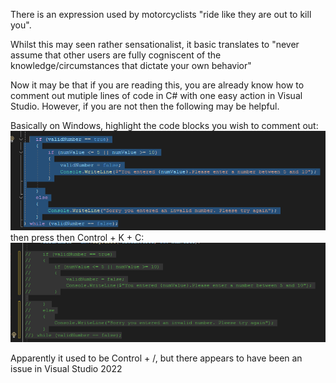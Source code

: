 There is an expression used by motorcyclists "ride like they are out to kill you".<br>
<p>Whilst this may seen rather sensationalist, it basic translates to "never assume that other users are fully cogniscent of the knowledge/circumstances that dictate your own behavior"<br>
<p>Now it may be that if you are reading this, you are already know how to comment out mutiple lines of code in C# with one easy action in Visual Studio.
However, if you are not then the following may be helpful.</p>
<p></p>Basically on Windows, highlight the code blocks you wish to comment out:
<img class="image" src="/docs/assets/commentOut.png">
then press then Control + K + C:
<img class="image" src="/docs/assets/commentedOut.png">

Apparently it used to be Control + /, but there appears to have been an issue in Visual Studio 2022





